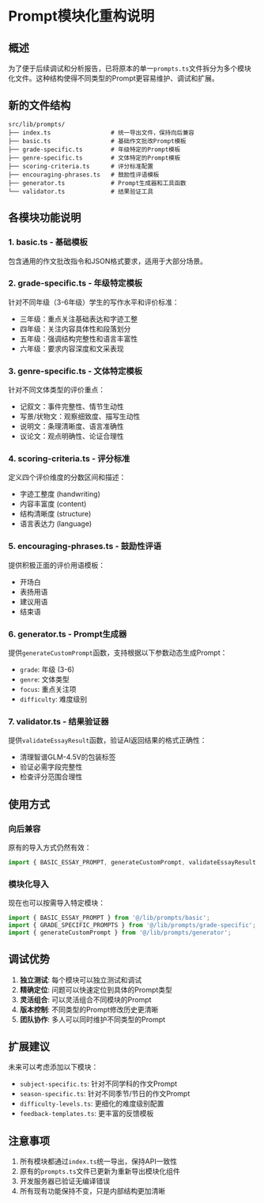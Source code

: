 # Prompt模块化重构说明

## 概述

为了便于后续调试和分析报告，已将原本的单一`prompts.ts`文件拆分为多个模块化文件。这种结构使得不同类型的Prompt更容易维护、调试和扩展。

## 新的文件结构

```
src/lib/prompts/
├── index.ts                 # 统一导出文件，保持向后兼容
├── basic.ts                 # 基础作文批改Prompt模板
├── grade-specific.ts        # 年级特定的Prompt模板
├── genre-specific.ts        # 文体特定的Prompt模板
├── scoring-criteria.ts      # 评分标准配置
├── encouraging-phrases.ts   # 鼓励性评语模板
├── generator.ts             # Prompt生成器和工具函数
└── validator.ts             # 结果验证工具
```

## 各模块功能说明

### 1. basic.ts - 基础模板
包含通用的作文批改指令和JSON格式要求，适用于大部分场景。

### 2. grade-specific.ts - 年级特定模板
针对不同年级（3-6年级）学生的写作水平和评价标准：
- 三年级：重点关注基础表达和字迹工整
- 四年级：关注内容具体性和段落划分
- 五年级：强调结构完整性和语言丰富性
- 六年级：要求内容深度和文采表现

### 3. genre-specific.ts - 文体特定模板
针对不同文体类型的评价重点：
- 记叙文：事件完整性、情节生动性
- 写景/状物文：观察细致度、描写生动性
- 说明文：条理清晰度、语言准确性
- 议论文：观点明确性、论证合理性

### 4. scoring-criteria.ts - 评分标准
定义四个评价维度的分数区间和描述：
- 字迹工整度 (handwriting)
- 内容丰富度 (content)
- 结构清晰度 (structure)
- 语言表达力 (language)

### 5. encouraging-phrases.ts - 鼓励性评语
提供积极正面的评价用语模板：
- 开场白
- 表扬用语
- 建议用语
- 结束语

### 6. generator.ts - Prompt生成器
提供`generateCustomPrompt`函数，支持根据以下参数动态生成Prompt：
- `grade`: 年级 (3-6)
- `genre`: 文体类型
- `focus`: 重点关注项
- `difficulty`: 难度级别

### 7. validator.ts - 结果验证器
提供`validateEssayResult`函数，验证AI返回结果的格式正确性：
- 清理智谱GLM-4.5V的包装标签
- 验证必需字段完整性
- 检查评分范围合理性

## 使用方式

### 向后兼容
原有的导入方式仍然有效：
```typescript
import { BASIC_ESSAY_PROMPT, generateCustomPrompt, validateEssayResult } from '@/lib/prompts';
```

### 模块化导入
现在也可以按需导入特定模块：
```typescript
import { BASIC_ESSAY_PROMPT } from '@/lib/prompts/basic';
import { GRADE_SPECIFIC_PROMPTS } from '@/lib/prompts/grade-specific';
import { generateCustomPrompt } from '@/lib/prompts/generator';
```

## 调试优势

1. **独立测试**: 每个模块可以独立测试和调试
2. **精确定位**: 问题可以快速定位到具体的Prompt类型
3. **灵活组合**: 可以灵活组合不同模块的Prompt
4. **版本控制**: 不同类型的Prompt修改历史更清晰
5. **团队协作**: 多人可以同时维护不同类型的Prompt

## 扩展建议

未来可以考虑添加以下模块：
- `subject-specific.ts`: 针对不同学科的作文Prompt
- `season-specific.ts`: 针对不同季节/节日的作文Prompt
- `difficulty-levels.ts`: 更细化的难度级别配置
- `feedback-templates.ts`: 更丰富的反馈模板

## 注意事项

1. 所有模块都通过`index.ts`统一导出，保持API一致性
2. 原有的`prompts.ts`文件已更新为重新导出模块化组件
3. 开发服务器已验证无编译错误
4. 所有现有功能保持不变，只是内部结构更加清晰